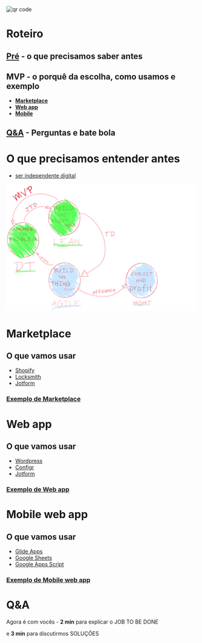 ![qr code](http://api.qrserver.com/v1/create-qr-code/?size=650x5650&color=232B95&margin=30&data=https://mvp.without.dev/pt-br/mvps-mais-comuns/#roteiro "qr code da apresentação")

# Roteiro
## [Pré](https://mvp.without.dev/pt-br/mvps-mais-comuns/#o-que-precisamos-entender-antes) - o que precisamos saber antes
## MVP - o porquê da escolha, como usamos e exemplo
  - **[Marketplace](https://mvp.without.dev/pt-br/mvps-mais-comuns/#marketplace)** 
  - **[Web app](https://mvp.without.dev/pt-br/mvps-mais-comuns/#web-app)**
  - **[Mobile](https://mvp.without.dev/pt-br/mvps-mais-comuns/#o-que-precisamos-entender-antes)**
## [Q&A](https://mvp.without.dev/pt-br/mvps-mais-comuns/#qa-1) - Perguntas e bate bola

# O que precisamos entender antes 
  - [ser independente digital](http://productsandhacks.com/old/independencia-digital-para-empreendedores/)

![fluxo de startup](https://github.com/efremfilho/mvp.without.dev/raw/master/pt-br/mvps-mais-comuns/DDCF883D-3928-4BF4-B815-5EFE7784DDF1.png "fluxo de startup")

# Marketplace

## O que vamos usar
  - [Shopify](https://shopify.com)
  - [Locksmith](https://apps.shopify.com/locksmith)
  - [Jotform](https://jotform.com)
  
### [Exemplo de Marketplace](https://zeeplo.com) 

# Web app

## O que vamos usar
  - [Wordpress](https://wordpress.org)
  - [Configr](https://configr.com)
  - [Jotform](https://jotform.com)
  
### [Exemplo de Web app](https://flowins.me) 

# Mobile web app

## O que vamos usar
  - [Glide Apps](https://glideapps.com)
  - [Google Sheets](https://www.google.com/sheets/about/)
  - [Google Apps Script](https://developers.google.com/apps-script)
  
### [Exemplo de Mobile web app](https://lgbe.universidadeagora.com/app) 

# Q&A
Agora é com vocês - **2 min** para explicar o JOB TO BE DONE 

e **3 min** para discutirmos SOLUÇÕES
